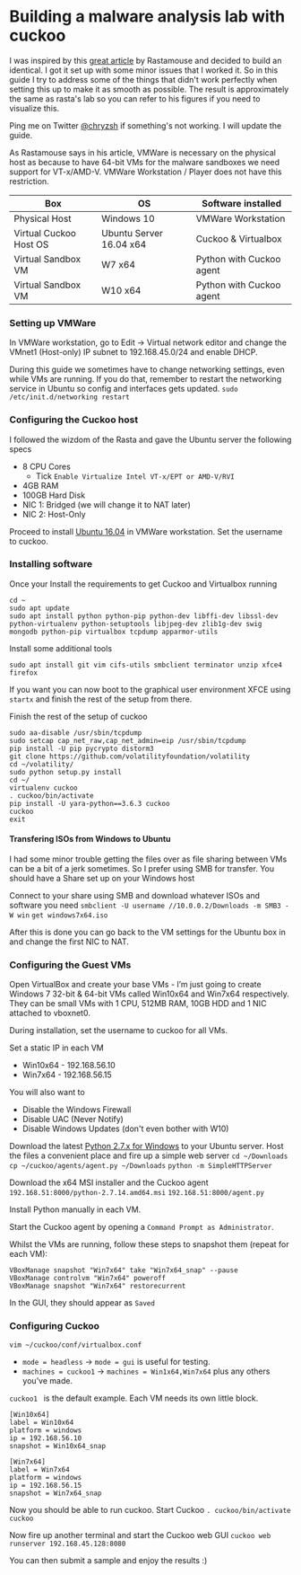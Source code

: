 # Building a malware analysis lab with cuckoo

I was inspired by this [great article](https://rastamouse.me/2017/05/playing-with-cuckoo/) by Rastamouse and decided to build an identical. I got it set up with some minor issues that I worked it. So in this guide I try to address some of the things that didn't work perfectly when setting this up to make it as smooth as possible. The result is approximately the same as rasta's lab so you can refer to his figures if you need to visualize this.

Ping me on Twitter [@chryzsh](https://twitter.com/chryzsh) if something's not working. I will update the guide.

As Rastamouse says in his article, VMWare is necessary on the physical host as because to have 64-bit VMs for the malware sandboxes we need support for VT-x/AMD-V. VMWare Workstation / Player does not have this restriction.

| Box | OS | Software installed |
| --- | --- | --- |
| Physical Host | Windows 10 | VMWare Workstation |
| Virtual Cuckoo Host OS | Ubuntu Server 16.04 x64 | Cuckoo & Virtualbox |
| Virtual Sandbox VM | W7 x64 | Python with Cuckoo agent |
| Virtual Sandbox VM | W10 x64 | Python with Cuckoo agent |





### Setting up VMWare
In VMWare workstation, go to Edit -> Virtual network editor and change the VMnet1 (Host-only) IP subnet to 192.168.45.0/24 and enable DHCP.

During this guide we sometimes have to change networking settings, even while VMs are running. If you do that, remember to restart the networking service in Ubuntu so config and interfaces gets updated.
`sudo /etc/init.d/networking restart`

### Configuring the Cuckoo host
I followed the wizdom of the Rasta and gave the Ubuntu server the following specs
* 8 CPU Cores
    * Tick `Enable Virtualize Intel VT-x/EPT or AMD-V/RVI`
* 4GB RAM
* 100GB Hard Disk
* NIC 1: Bridged (we will change it to NAT later)
* NIC 2: Host-Only

Proceed to install [Ubuntu 16.04](http://releases.ubuntu.com/16.04/) in VMWare workstation. Set the username to cuckoo.


### Installing software
Once your Install the requirements to get Cuckoo and Virtualbox running
```
cd ~
sudo apt update
sudo apt install python python-pip python-dev libffi-dev libssl-dev python-virtualenv python-setuptools libjpeg-dev zlib1g-dev swig mongodb python-pip virtualbox tcpdump apparmor-utils
```

Install some additional tools
```
sudo apt install git vim cifs-utils smbclient terminator unzip xfce4 firefox
```

If you want you can now boot to the graphical user environment XFCE using `startx` and finish the rest of the setup from there.

Finish the rest of the setup of cuckoo
```
sudo aa-disable /usr/sbin/tcpdump
sudo setcap cap_net_raw,cap_net_admin=eip /usr/sbin/tcpdump
pip install -U pip pycrypto distorm3
git clone https://github.com/volatilityfoundation/volatility
cd ~/volatility/
sudo python setup.py install
cd ~/
virtualenv cuckoo
. cuckoo/bin/activate
pip install -U yara-python==3.6.3 cuckoo
cuckoo
exit
```

#### Transfering ISOs from Windows to Ubuntu
I had some minor trouble getting the files over as file sharing between VMs can be a bit of a jerk sometimes. So I prefer using SMB for transfer. You should have a Share set up on your Windows host 

Connect to your share using SMB and download whatever ISOs and software you need
`smbclient -U username //10.0.0.2/Downloads -m SMB3 -W win`
`get windows7x64.iso`

After this is done you can go back to the VM settings for the Ubuntu box in and change the first NIC to NAT.

### Configuring the Guest VMs
Open VirtualBox and create your base VMs - I’m just going to create Windows 7 32-bit & 64-bit VMs called Win10x64 and Win7x64 respectively. They can be small VMs with 1 CPU, 512MB RAM, 10GB HDD and 1 NIC attached to vboxnet0.

During installation, set the username to cuckoo for all VMs.


Set a static IP in each VM
* Win10x64 - 192.168.56.10
* Win7x64 - 192.168.56.15


You will also want to
* Disable the Windows Firewall
* Disable UAC (Never Notify)
* Disable Windows Updates (don't even bother with W10)


Download the latest [Python 2.7.x for Windows](https://www.python.org/downloads/release/python-2714/) to your Ubuntu server. Host the files a convenient place and fire up a simple web server
`cd ~/Downloads`
`cp ~/cuckoo/agents/agent.py ~/Downloads`
`python -m SimpleHTTPServer`

Download the x64 MSI installer and the Cuckoo agent
`192.168.51:8000/python-2.7.14.amd64.msi`
`192.168.51:8000/agent.py`

Install Python manually in each VM.

Start the Cuckoo agent by opening a `Command Prompt as Administrator`.

Whilst the VMs are running, follow these steps to snapshot them (repeat for each VM):
```
VBoxManage snapshot "Win7x64" take "Win7x64_snap" --pause
VBoxManage controlvm "Win7x64" poweroff
VBoxManage snapshot "Win7x64" restorecurrent
```

In the GUI, they should appear as `Saved`


### Configuring Cuckoo

`vim ~/cuckoo/conf/virtualbox.conf`


* `mode = headless` -> `mode = gui` is useful for testing.
* `machines = cuckoo1` -> `machines = Win1x64,Win7x64` plus any others you’ve made.

`cuckoo1 ` is the default example. Each VM needs its own little block.
```
[Win10x64]
label = Win10x64
platform = windows
ip = 192.168.56.10
snapshot = Win10x64_snap

[Win7x64]
label = Win7x64
platform = windows
ip = 192.168.56.15
snapshot = Win7x64_snap
```

Now you should be able to run cuckoo. Start Cuckoo
`. cuckoo/bin/activate`
`cuckoo`

Now fire up another terminal and start the Cuckoo web GUI
`cuckoo web runserver 192.168.45.128:8080`


You can then submit a sample and enjoy the results :)